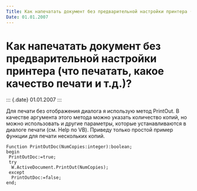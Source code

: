 ```yaml
---
Title: Как напечатать документ без предварительной настройки принтера (что печатать, какое качество печати и т.д.)?
Date: 01.01.2007
---
```



Как напечатать документ без предварительной настройки принтера (что печатать, какое качество печати и т.д.)?
============================================================================================================

::: {.date}
01.01.2007
:::

Для печати без отображения диалога я использую метод PrintOut. В
качестве аргумента этого метода можно указать количество копий, но можно
использовать и другие параметры, которые устанавливаются в диалоге
печати (см. Help по VB). Приведу только простой пример функции для
печати нескольких копий.

    Function PrintOutDoc(NumCopies:integer):boolean;
    begin
     PrintOutDoc:=true;
     try
      W.ActiveDocument.PrintOut(NumCopies);
     except
      PrintOutDoc:=false;
    end;

 
